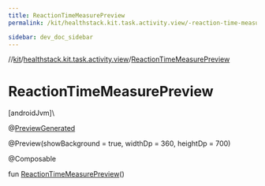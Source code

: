 ```yaml
---
title: ReactionTimeMeasurePreview
permalink: /kit/healthstack.kit.task.activity.view/-reaction-time-measure-preview.html

sidebar: dev_doc_sidebar
---
```

//[kit](../../kit.html)/[healthstack.kit.task.activity.view](index.html)/[ReactionTimeMeasurePreview](-reaction-time-measure-preview.html)



# ReactionTimeMeasurePreview



[androidJvm]\




@[PreviewGenerated](../healthstack.kit.annotation/-preview-generated/index.html)



@Preview(showBackground = true, widthDp = 360, heightDp = 700)



@Composable



fun [ReactionTimeMeasurePreview](-reaction-time-measure-preview.html)()





